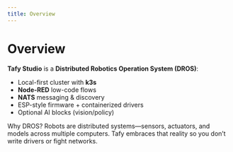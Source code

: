 ```yaml
---
title: Overview
---
```


# Overview

**Tafy Studio** is a **Distributed Robotics Operation System (DROS)**:
- Local-first cluster with **k3s**
- **Node-RED** low-code flows
- **NATS** messaging & discovery
- ESP-style firmware + containerized drivers
- Optional AI blocks (vision/policy)

Why DROS? Robots are distributed systems—sensors, actuators, and models across multiple computers. Tafy embraces that reality so you don’t write drivers or fight networks.
